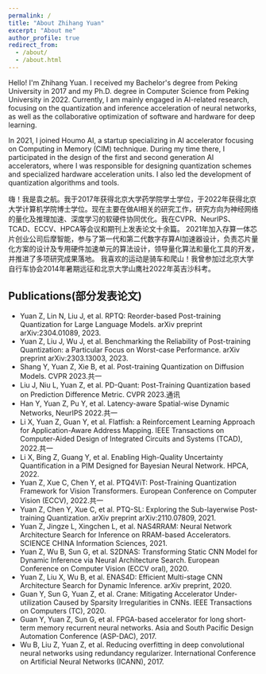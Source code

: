 ```yaml
---
permalink: /
title: "About Zhihang Yuan"
excerpt: "About me"
author_profile: true
redirect_from: 
  - /about/
  - /about.html
---
```


Hello! I'm Zhihang Yuan. I received my Bachelor's degree from Peking University in 2017 and my Ph.D. degree in Computer Science from Peking University in 2022. Currently, I am mainly engaged in AI-related research, focusing on the quantization and inference acceleration of neural networks, as well as the collaborative optimization of software and hardware for deep learning.

In 2021, I joined Houmo AI, a startup specializing in AI accelerator focusing on Computing in Memory (CIM) technique. During my time there, I participated in the design of the first and second generation AI accelerators, where I was responsible for designing quantization schemes and specialized hardware acceleration units. I also led the development of quantization algorithms and tools.

嗨！我是袁之航。我于2017年获得北京大学药学院学士学位，于2022年获得北京大学计算机学院博士学位。现在主要在做AI相关的研究工作，研究方向为神经网络的量化及推理加速、深度学习的软硬件协同优化。我在CVPR、NeurIPS、TCAD、ECCV、HPCA等会议和期刊上发表论文十余篇。
2021年加入存算一体芯片创业公司后摩智能，参与了第一代和第二代数字存算AI加速器设计，负责芯片量化方案的设计及专用硬件加速单元的算法设计，领导量化算法和量化工具的开发，并推进了多项研究成果落地。
我喜欢的运动是骑车和爬山！我曾参加过北京大学自行车协会2014年暑期远征和北京大学山鹰社2022年英吉沙科考。

## Publications(部分发表论文)
- Yuan Z, Lin N, Liu J, et al. RPTQ: Reorder-based Post-training Quantization for Large Language Models. arXiv preprint arXiv:2304.01089, 2023.
- Yuan Z, Liu J, Wu J, et al. Benchmarking the Reliability of Post-training Quantization: a Particular Focus on Worst-case Performance. arXiv preprint arXiv:2303.13003, 2023.
- Shang Y, Yuan Z, Xie B, et al. Post-training Quantization on Diffusion Models. CVPR 2023.共一
- Liu J, Niu L, Yuan Z, et al. PD-Quant: Post-Training Quantization based on Prediction Difference Metric. CVPR 2023.通讯
- Han Y, Yuan Z, Pu Y, et al. Latency-aware Spatial-wise Dynamic Networks, NeurIPS 2022.共一
- Li X, Yuan Z, Guan Y, et al. Flatfish: a Reinforcement Learning Approach for Application-Aware Address Mapping. IEEE Transactions on Computer-Aided Design of Integrated Circuits and Systems (TCAD), 2022.共一
- Li X, Bing Z, Guang Y, et al. Enabling High-Quality Uncertainty Quantification in a PIM Designed for Bayesian Neural Network. HPCA, 2022.
- Yuan Z, Xue C, Chen Y, et al. PTQ4ViT: Post-Training Quantization Framework for Vision Transformers. European Conference on Computer Vision (ECCV), 2022.共一
- Yuan Z, Chen Y, Xue C, et al. PTQ-SL: Exploring the Sub-layerwise Post-training Quantization. arXiv preprint arXiv:2110.07809, 2021.
- Yuan Z, Jingze L, Xingchen L, et al. NAS4RRAM: Neural Network Architecture Search for Inference on RRAM-based Accelerators. SCIENCE CHINA Information Sciences, 2021. 
- Yuan Z, Wu B, Sun G, et al. S2DNAS: Transforming Static CNN Model for Dynamic Inference via Neural Architecture Search. European Conference on Computer Vision (ECCV oral), 2020.
- Yuan Z, Liu X, Wu B, et al. ENAS4D: Efficient Multi-stage CNN Architecture Search for Dynamic Inference. arXiv preprint, 2020.
- Guan Y, Sun G, Yuan Z, et al. Crane: Mitigating Accelerator Under-utilization Caused by Sparsity Irregularities in CNNs. IEEE Transactions on Computers (TC), 2020.
- Guan Y, Yuan Z, Sun G, et al. FPGA-based accelerator for long short-term memory recurrent neural networks. Asia and South Pacific Design Automation Conference (ASP-DAC), 2017.
- Wu B, Liu Z, Yuan Z, et al. Reducing overfitting in deep convolutional neural networks using redundancy regularizer. International Conference on Artificial Neural Networks (ICANN), 2017.

